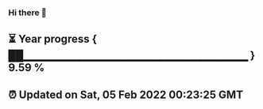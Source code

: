 ### Hi there 👋
⏳ Year progress { ██▁▁▁▁▁▁▁▁▁▁▁▁▁▁▁▁▁▁▁▁▁▁▁▁▁▁▁▁ } 9.59 %
---
⏰ Updated on Sat, 05 Feb 2022 00:23:25 GMT
---
